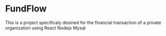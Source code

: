 # FundFlow
 This is a project specificaly desined for the financial transaction of a private organization using React Nodejs Mysql
